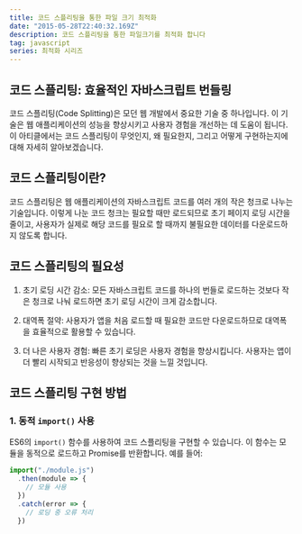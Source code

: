 ```yaml
---
title: 코드 스플리팅을 통한 파일 크기 최적화
date: "2015-05-28T22:40:32.169Z"
description: 코드 스플리팅을 통한 파일크기를 최적화 합니다
tag: javascript
series: 최적화 시리즈
---
```


## 코드 스플리팅: 효율적인 자바스크립트 번들링

코드 스플리팅(Code Splitting)은 모던 웹 개발에서 중요한 기술 중 하나입니다. 이 기술은 웹 애플리케이션의 성능을 향상시키고 사용자 경험을 개선하는 데 도움이 됩니다. 이 아티클에서는 코드 스플리팅이 무엇인지, 왜 필요한지, 그리고 어떻게 구현하는지에 대해 자세히 알아보겠습니다.

## 코드 스플리팅이란?

코드 스플리팅은 웹 애플리케이션의 자바스크립트 코드를 여러 개의 작은 청크로 나누는 기술입니다. 이렇게 나눈 코드 청크는 필요할 때만 로드되므로 초기 페이지 로딩 시간을 줄이고, 사용자가 실제로 해당 코드를 필요로 할 때까지 불필요한 데이터를 다운로드하지 않도록 합니다.

## 코드 스플리팅의 필요성

1. 초기 로딩 시간 감소: 모든 자바스크립트 코드를 하나의 번들로 로드하는 것보다 작은 청크로 나눠 로드하면 초기 로딩 시간이 크게 감소합니다.

2. 대역폭 절약: 사용자가 앱을 처음 로드할 때 필요한 코드만 다운로드하므로 대역폭을 효율적으로 활용할 수 있습니다.

3. 더 나은 사용자 경험: 빠른 초기 로딩은 사용자 경험을 향상시킵니다. 사용자는 앱이 더 빨리 시작되고 반응성이 향상되는 것을 느낄 것입니다.

## 코드 스플리팅 구현 방법

### 1. 동적 `import()` 사용

ES6의 `import()` 함수를 사용하여 코드 스플리팅을 구현할 수 있습니다. 이 함수는 모듈을 동적으로 로드하고 Promise를 반환합니다. 예를 들어:

```javascript
import("./module.js")
  .then(module => {
    // 모듈 사용
  })
  .catch(error => {
    // 로딩 중 오류 처리
  })
```
